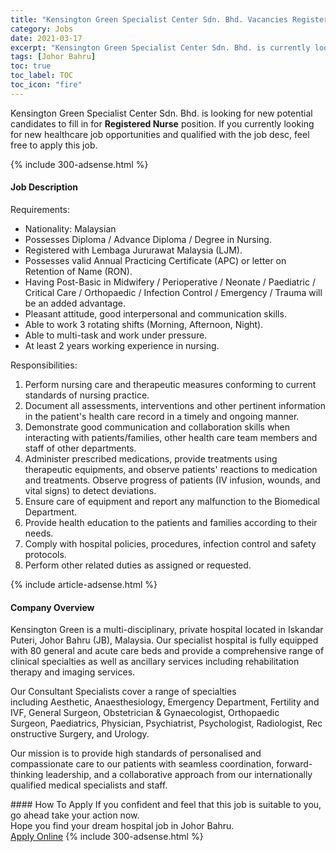 ```yaml
---
title: "Kensington Green Specialist Center Sdn. Bhd. Vacancies Registered Nurse" 
category: Jobs 
date: 2021-03-17 
excerpt: "Kensington Green Specialist Center Sdn. Bhd. is currently looking for suitable person to fill in the Registered Nurse which positioned at Johor Bahru" 
tags: [Johor Bahru] 
toc: true 
toc_label: TOC 
toc_icon: "fire" 
--- 
```


<p>Kensington Green Specialist Center Sdn. Bhd. is looking for new potential candidates to fill in for <b>Registered Nurse</b> position. If you currently looking for new healthcare job opportunities and qualified with the job desc, feel free to apply this job.
</p>{% include 300-adsense.html %} 
<div><div><h4>Job Description</h4></div><div><div><span><div><p>Requirements:</p><ul><li>Nationality:&#160;Malaysian</li><li>Possesses Diploma / Advance Diploma / Degree in Nursing.</li><li>Registered with Lembaga Jururawat Malaysia (LJM).</li><li>Possesses valid Annual Practicing Certificate (APC) or letter on Retention of Name (RON).</li><li>Having Post-Basic in Midwifery / Perioperative / Neonate / Paediatric / Critical Care / Orthopaedic / Infection Control / Emergency / Trauma will be an added advantage.</li><li>Pleasant attitude, good interpersonal and communication skills.</li><li>Able to work 3 rotating shifts (Morning, Afternoon, Night).</li><li>Able to multi-task and work under pressure.</li><li>At least 2 years working experience in nursing.</li></ul><p>Responsibilities:</p><ol><li>Perform nursing care and therapeutic measures conforming to current standards of nursing practice.</li><li>Document all assessments, interventions and other pertinent information in the patient's health care record in a timely and ongoing manner.</li><li>Demonstrate good communication and collaboration skills when interacting with patients/families, other health care team members and staff of other departments.</li><li>Administer prescribed medications, provide treatments using therapeutic equipments, and observe patients' reactions to medication and treatments. Observe progress of patients (IV infusion, wounds, and vital signs) to detect deviations.&#160;</li><li>Ensure care of equipment and report any malfunction to the Biomedical Department.</li><li>Provide health education to the patients and families according to their needs.</li><li>Comply with hospital policies, procedures, infection control and safety protocols.</li><li>Perform other related duties as assigned or requested.&#160;&#160;</li></ol></div></span></div></div></div> 
{% include article-adsense.html %} 
<div><div><h4>Company Overview</h4></div><div><div><span><div><p>Kensington Green is a multi-disciplinary, private hospital located in Iskandar Puteri, Johor Bahru (JB), Malaysia. Our specialist hospital is fully equipped with 80 general and acute care beds and provide a comprehensive range of clinical specialties as well as ancillary services including rehabilitation therapy and imaging services.</p><p>Our Consultant Specialists cover a range of specialties including&#160;Aesthetic,&#160;Anaesthesiology,&#160;Emergency Department,&#160;Fertility and IVF,&#160;General Surgeon,&#160;Obstetrician &amp; Gynaecologist,&#160;Orthopaedic Surgeon,&#160;Paediatrics,&#160;Physician,&#160;Psychiatrist,&#160;Psychologist,&#160;Radiologist,&#160;Reconstructive Surgery, and&#160;Urology.</p><p>Our mission is to provide high standards of personalised and compassionate care to our patients with seamless coordination, forward-thinking leadership, and a collaborative approach from our internationally qualified medical specialists and staff.</p></div></span></div></div></div> 
#### How To Apply 
If you confident and feel that this job is suitable to you, go ahead take your action now. <br/> 
Hope you find your dream hospital job in Johor Bahru. <br/> 
<a href="https://www.jobstreet.com.my/en/job/registered-nurse-4494026?jobId=jobstreet-my-job-4494026" class="btn btn--warning" target="_blank" rel="nofollow noopenner">Apply Online</a> 
{% include 300-adsense.html %} 